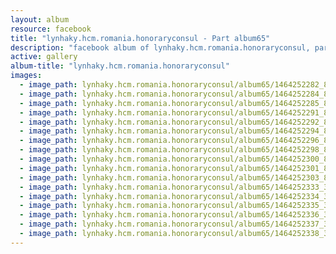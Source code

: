 ```yaml
---
layout: album
resource: facebook
title: "lynhaky.hcm.romania.honoraryconsul - Part album65"
description: "facebook album of lynhaky.hcm.romania.honoraryconsul, part album65."
active: gallery
album-title: "lynhaky.hcm.romania.honoraryconsul"
images:
  - image_path: lynhaky.hcm.romania.honoraryconsul/album65/1464252282_8u9a7991.jpg
  - image_path: lynhaky.hcm.romania.honoraryconsul/album65/1464252284_8u9a7994.jpg
  - image_path: lynhaky.hcm.romania.honoraryconsul/album65/1464252285_8u9a8000.jpg
  - image_path: lynhaky.hcm.romania.honoraryconsul/album65/1464252291_8u9a8058.jpg
  - image_path: lynhaky.hcm.romania.honoraryconsul/album65/1464252292_8u9a8068.jpg
  - image_path: lynhaky.hcm.romania.honoraryconsul/album65/1464252294_8u9a8078.jpg
  - image_path: lynhaky.hcm.romania.honoraryconsul/album65/1464252296_8u9a8097.jpg
  - image_path: lynhaky.hcm.romania.honoraryconsul/album65/1464252298_8u9a8105.jpg
  - image_path: lynhaky.hcm.romania.honoraryconsul/album65/1464252300_8u9a8111.jpg
  - image_path: lynhaky.hcm.romania.honoraryconsul/album65/1464252301_8u9a8126.jpg
  - image_path: lynhaky.hcm.romania.honoraryconsul/album65/1464252303_8u9a8127.jpg
  - image_path: lynhaky.hcm.romania.honoraryconsul/album65/1464252333_35446.jpg
  - image_path: lynhaky.hcm.romania.honoraryconsul/album65/1464252334_35491.jpg
  - image_path: lynhaky.hcm.romania.honoraryconsul/album65/1464252335_35498.jpg
  - image_path: lynhaky.hcm.romania.honoraryconsul/album65/1464252336_35528.jpg
  - image_path: lynhaky.hcm.romania.honoraryconsul/album65/1464252337_35531.jpg
  - image_path: lynhaky.hcm.romania.honoraryconsul/album65/1464252338_35548.jpg
---
```

